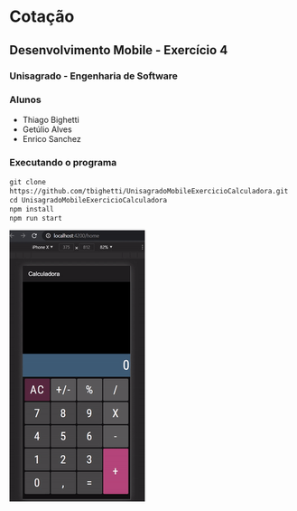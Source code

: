 # Cotação
## Desenvolvimento Mobile - Exercício 4
### Unisagrado - Engenharia de Software
### Alunos
- Thiago Bighetti
- Getúlio Alves
- Enrico Sanchez

### Executando o programa
```
git clone https://github.com/tbighetti/UnisagradoMobileExercicioCalculadora.git
cd UnisagradoMobileExercicioCalculadora
npm install
npm run start
```

![](screenshot/calculadora.gif?raw=true)
